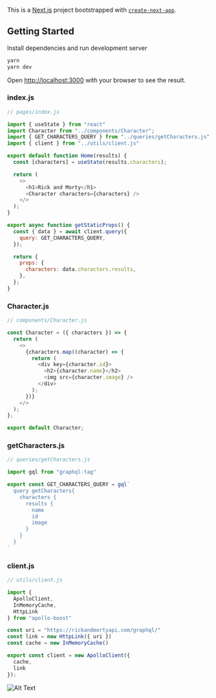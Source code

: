 This is a [Next.js](https://nextjs.org/) project bootstrapped with [`create-next-app`](https://github.com/vercel/next.js/tree/canary/packages/create-next-app).

## Getting Started

Install dependencies and run development server

```bash
yarn
yarn dev
```

Open [http://localhost:3000](http://localhost:3000) with your browser to see the result.

### index.js

```javascript
// pages/index.js

import { useState } from "react"
import Character from "../components/Character";
import { GET_CHARACTERS_QUERY } from "../queries/getCharacters.js"
import { client } from "../utils/client.js"

export default function Home(results) {
  const [characters] = useState(results.characters);

  return (
    <>
      <h1>Rick and Morty</h1>
      <Character characters={characters} />
    </>
  );
}

export async function getStaticProps() {
  const { data } = await client.query({
    query: GET_CHARACTERS_QUERY,
  });

  return {
    props: {
      characters: data.characters.results,
    },
  };
}
```

### Character.js

```javascript
// components/Character.js

const Character = ({ characters }) => {
  return (
    <>
      {characters.map((character) => {
        return (
          <div key={character.id}>
            <h2>{character.name}</h2>
            <img src={character.image} />
          </div>
        );
      })}
    </>
  );
};

export default Character;
```

### getCharacters.js

```javascript
// queries/getCharacters.js

import gql from "graphql-tag"

export const GET_CHARACTERS_QUERY = gql`
  query getCharacters{
    characters {
      results {
        name
        id
        image
      }
    }
  }
`
```

### client.js

```javascript
// utils/client.js

import {
  ApolloClient,
  InMemoryCache,
  HttpLink
} from "apollo-boost"

const uri = "https://rickandmortyapi.com/graphql/"
const link = new HttpLink({ uri })
const cache = new InMemoryCache()

export const client = new ApolloClient({
  cache,
  link
});
```

![Alt Text](https://dev-to-uploads.s3.amazonaws.com/i/vz90ph9op7qtlwx4y1ud.jpg)